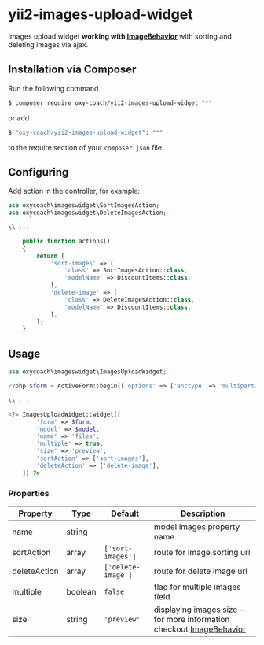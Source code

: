 # yii2-images-upload-widget
Images upload widget **working with [ImageBehavior](https://github.com/oxy-coach/yii2-image-behavior)**  with sorting and deleting images via ajax.

## Installation via Composer

Run the following command

```bash
$ composer require oxy-coach/yii2-images-upload-widget "*"
```

or add

```bash
$ "oxy-coach/yii2-images-upload-widget": "*"
```

to the require section of your `composer.json` file.

## Configuring

Add action in the controller, for example:

```php
use oxycoach\imageswidget\SortImagesAction;
use oxycoach\imageswidget\DeleteImagesAction;

\\ ...

    public function actions()
    {
        return [
            'sort-images' => [
                'class' => SortImagesAction::class,
                'modelName' => DiscountItems::class,
            ],
            'delete-image' => [
                'class' => DeleteImagesAction::class,
                'modelName' => DiscountItems::class,
            ],
        ];
    }
```
## Usage

```php 
use oxycoach\imageswidget\ImagesUploadWidget;

<?php $form = ActiveForm::begin(['options' => ['enctype' => 'multipart/form-data']]); ?>

\\ ...

<?= ImagesUploadWidget::widget([
        'form' => $form,
        'model' => $model,
        'name' => 'files',
        'multiple' => true,
        'size' => 'preview',
        'sortAction' => ['sort-images'],
        'deleteAction' => ['delete-image'],
    ]) ?>
```

### Properties

| Property     | Type    | Default            | Description                                                                                                          |
|--------------|---------|--------------------|----------------------------------------------------------------------------------------------------------------------|
| name         | string  |                    | model images property name                                                                                              |
| sortAction   | array   | `['sort-images']`  | route for image sorting url                                                                                          |
| deleteAction | array   | `['delete-image']` | route for delete image url                                                                                           |
| multiple     | boolean | `false`            | flag for multiple images field                                                                                       |
| size         | string  | `'preview'`        | displaying images size - for more information checkout [ImageBehavior](https://github.com/oxy-coach/yii2-image-behavior) |
